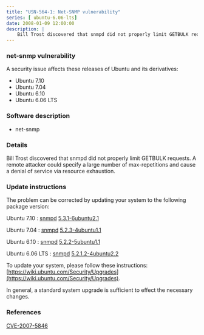 ```yaml
---
title: "USN-564-1: Net-SNMP vulnerability"
series: [ ubuntu-6.06-lts]
date: 2008-01-09 12:00:00
description: |
    Bill Trost discovered that snmpd did not properly limit GETBULK requests. A remote attacker could specify a large number of max-repetitions and cause a denial of service via resource exhaustion. 
--- 
```

 
### net-snmp vulnerability

A security issue affects these releases of Ubuntu and its derivatives:

* Ubuntu 7.10
* Ubuntu 7.04
* Ubuntu 6.10
* Ubuntu 6.06 LTS

### Software description

* net-snmp 

### Details

Bill Trost discovered that snmpd did not properly limit GETBULK requests. A remote attacker could specify a large number of max-repetitions and cause a denial of service via resource exhaustion. 

### Update instructions

The problem can be corrected by updating your system to the following package version:

Ubuntu 7.10
 : [snmpd](https://launchpad.net/ubuntu/+source/net-snmp) <span> [5.3.1-6ubuntu2.1](https://launchpad.net/ubuntu/+source/net-snmp/5.3.1-6ubuntu2.1) </span> 

Ubuntu 7.04
 : [snmpd](https://launchpad.net/ubuntu/+source/net-snmp) <span> [5.2.3-4ubuntu1.1](https://launchpad.net/ubuntu/+source/net-snmp/5.2.3-4ubuntu1.1) </span> 

Ubuntu 6.10
 : [snmpd](https://launchpad.net/ubuntu/+source/net-snmp) <span> [5.2.2-5ubuntu1.1](https://launchpad.net/ubuntu/+source/net-snmp/5.2.2-5ubuntu1.1) </span> 

Ubuntu 6.06 LTS
 : [snmpd](https://launchpad.net/ubuntu/+source/net-snmp) <span> [5.2.1.2-4ubuntu2.2](https://launchpad.net/ubuntu/+source/net-snmp/5.2.1.2-4ubuntu2.2) </span> 

To update your system, please follow these instructions: [https://wiki.ubuntu.com/Security/Upgrades](https://wiki.ubuntu.com/Security/Upgrades).

In general, a standard system upgrade is sufficient to effect the necessary changes. 

### References

 [CVE-2007-5846](http://people.ubuntu.com/~ubuntu-security/cve/CVE-2007-5846)
 
